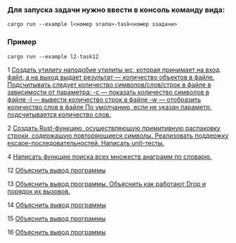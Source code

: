 ### Для запуска задачи нужно ввести в консоль команду вида:

```shell
cargo run --example l<номер этапа>-task<номер ззадачи>
```

### Пример

```shell
cargo run --example l2-task12
```

1 [Создать утилиту наподобие утилиты wc, которая принимает на вход файл, а на выход выдает результат — количество объектов в файле. Подсчитывать следует количество символов/слов/строк в файле в зависимости от параметра:
   -с — показать количество символов в файле
   -l — вывести количество строк в файле
-w — отобразить количество слов в файле
   По умолчанию, если не указан параметр, подсчитывается количество слов.](src/task1.rs)

2 [Создать Rust-функцию, осуществляющую примитивную распаковку строки, содержащую повторяющиеся символы. Реализовать поддержку escape-последовательностей. Написать unit-тесты.](src/task2.rs)

4 [Написать функцию поиска всех множеств анаграмм по словарю.](src/task4.rs)

12 [Объяснить вывод программы](src/task12.rs)

13 [Объяснить вывод программы. Объяснить как работают Drop и порядок их вызовов.](src/task13.rs)

14 [Объяснить вывод программы](src/task14.rs)

15 [Объяснить вывод программы](src/task15.rs)

16 [Объяснить вывод программы](src/task16.rs)